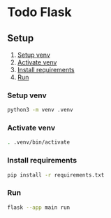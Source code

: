 # Todo Flask

## Setup

1. [Setup venv](#setup-venv)
1. [Activate venv](#activate-venv)
1. [Install requirements](#install-requirements)
1. [Run](#run)

### Setup venv

```sh
python3 -m venv .venv
```

### Activate venv

```sh
. .venv/bin/activate
```

### Install requirements

```sh
pip install -r requirements.txt
```

### Run

```sh
flask --app main run
```
